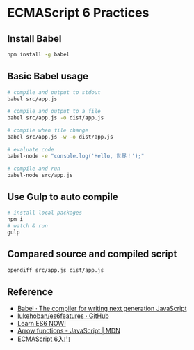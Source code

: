 # ECMAScript 6 Practices

## Install Babel
``` bash
npm install -g babel
```

## Basic Babel usage
``` bash
# compile and output to stdout
babel src/app.js

# compile and output to a file
babel src/app.js -o dist/app.js

# compile when file change
babel src/app.js -w -o dist/app.js

# evaluate code
babel-node -e "console.log('Hello, 世界！');"

# compile and run
babel-node src/app.js
```

## Use Gulp to auto compile
``` bash
# install local packages
npm i
# watch & run
gulp
```

## Compared source and compiled script

``` bash
opendiff src/app.js dist/app.js
```

## Reference

- [Babel · The compiler for writing next generation JavaScript](https://babeljs.io/)
- [lukehoban/es6features · GitHub](https://github.com/lukehoban/es6features)
- [Learn ES6 NOW!](http://learnharmony.org/)
- [Arrow functions - JavaScript | MDN](https://developer.mozilla.org/en-US/docs/Web/JavaScript/Reference/Functions/Arrow_functions)
- [ECMAScript 6入门](http://es6.ruanyifeng.com/)
